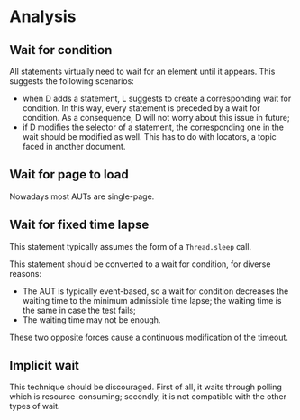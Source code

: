 # Analysis

## Wait for condition

All statements virtually need to wait for an element until it appears. This suggests the following scenarios:

- when D adds a statement, L suggests to create a corresponding wait for condition. In this way, every statement is preceded by a wait for condition. As a consequence, D will not worry about this issue in future;
- if D modifies the selector of a statement, the corresponding one in the wait should be modified as well. This has to do with locators, a topic faced in another document.

## Wait for page to load

Nowadays most AUTs are single-page.

## Wait for fixed time lapse

This statement typically assumes the form of a `Thread.sleep` call.

This statement should be converted to a wait for condition, for diverse reasons:

- The AUT is typically event-based, so a wait for condition decreases the waiting time to the minimum admissible time lapse; the waiting time is the same in case the test fails;
- The waiting time may not be enough.

These two opposite forces cause a continuous modification of the timeout.

## Implicit wait

This technique should be discouraged. First of all, it waits through polling which is resource-consuming; secondly, it is not compatible with the other types of wait.
